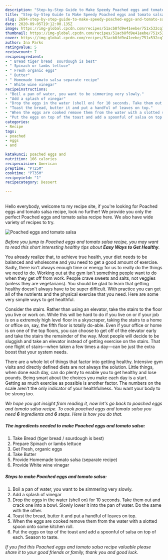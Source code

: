 ```yaml
---
description: "Step-by-Step Guide to Make Speedy Poached eggs and tomato salsa"
title: "Step-by-Step Guide to Make Speedy Poached eggs and tomato salsa"
slug: 2694-step-by-step-guide-to-make-speedy-poached-eggs-and-tomato-salsa
date: 2020-09-05T19:12:00.135Z
image: https://img-global.cpcdn.com/recipes/51acb8fd9e41eebe/751x532cq70/poached-eggs-and-tomato-salsa-recipe-main-photo.jpg
thumbnail: https://img-global.cpcdn.com/recipes/51acb8fd9e41eebe/751x532cq70/poached-eggs-and-tomato-salsa-recipe-main-photo.jpg
cover: https://img-global.cpcdn.com/recipes/51acb8fd9e41eebe/751x532cq70/poached-eggs-and-tomato-salsa-recipe-main-photo.jpg
author: Ina Parks
ratingvalue: 5
reviewcount: 7
recipeingredient:
- " Bread tiger bread  sourdough is best"
- " Spinach or lambs lettuce"
- " Fresh organic eggs"
- " Butter"
- " Homemade tomato salsa separate recipe"
- " White wine vinegar"
recipeinstructions:
- "Boil a pan of water, you want to be simmering very slowly."
- "Add a splash of vinegar"
- "Drop the eggs in the water (shell on) for 10 seconds. Take them out and crack one into a bowl. Slowly lower it into the pan of water. Do the same with the other."
- "Toast the bread, butter it and put a handful of leaves on top."
- "When the eggs are cooked remove them from the water with a slotted spoon onto some kitchen roll."
- "Put the eggs on top of the toast and add a spoonful of salsa on top of each. Season to taste."
categories:
- Recipe
tags:
- poached
- eggs
- and

katakunci: poached eggs and 
nutrition: 166 calories
recipecuisine: American
preptime: "PT25M"
cooktime: "PT35M"
recipeyield: "1"
recipecategory: Dessert

---
```

<br>
Hello everybody, welcome to my recipe site, if you're looking for Poached eggs and tomato salsa recipe, look no further! We provide you only the perfect Poached eggs and tomato salsa recipe here. We also have wide variety of recipes to try.
<br>


![Poached eggs and tomato salsa](https://img-global.cpcdn.com/recipes/51acb8fd9e41eebe/751x532cq70/poached-eggs-and-tomato-salsa-recipe-main-photo.jpg)

<i>Before you jump to Poached eggs and tomato salsa recipe, you may want to read this short interesting healthy tips about <strong>Easy Ways to Get Healthy</strong>.</i>

You already realize that, to achieve true health, your diet needs to be balanced and wholesome and you need to get a good amount of exercise. Sadly, there isn't always enough time or energy for us to really do the things we need to do. Working out at the gym isn't something people want to do when they get off from work. People crave sweets and salts, not veggies (unless they are vegetarians). You should be glad to learn that getting healthy doesn't always have to be super difficult. With practice you can get all of the nutrients and the physical exercise that you need. Here are some very simple ways to get healthful.

Consider the stairs. Rather than using an elevator, take the stairs to the floor you live or work on. While this will be hard to do if you live on or if your job is on a extremely high level floor in a skyscraper, taking the stairs to a home or office on, say, the fifth floor is totally do-able. Even if your office or home is on one of the top floors, you can choose to get off of the elevator early and take the stairs the remainder of the way. Most people will decide to be sluggish and take an elevator instead of getting exercise on the stairs. That one flight of stairs—when taken a few times a day—can be just the extra boost that your system needs. 

There are a whole lot of things that factor into getting healthy. Intensive gym visits and directly defined diets are not always the solution. Little things, when done each day, can do plenty to enable you to get healthy and lose pounds. Being smart about the choices you make each day is a start. Getting as much exercise as possible is another factor. The numbers on the scale aren't the only indicator of your healthfulness. You want your body to be strong too. 


<i>We hope you got insight from reading it, now let's go back to poached eggs and tomato salsa recipe. To cook poached eggs and tomato salsa you need <strong>6</strong> ingredients and <strong>6</strong> steps. Here is how you do that.
</i>

##### The ingredients needed to make Poached eggs and tomato salsa:

1. Take  Bread (tiger bread / sourdough is best)
1. Prepare  Spinach or lambs lettuce
1. Get  Fresh, organic eggs
1. Take  Butter
1. Provide  Homemade tomato salsa (separate recipe)
1. Provide  White wine vinegar


##### Steps to make Poached eggs and tomato salsa:

1. Boil a pan of water, you want to be simmering very slowly.
1. Add a splash of vinegar
1. Drop the eggs in the water (shell on) for 10 seconds. Take them out and crack one into a bowl. Slowly lower it into the pan of water. Do the same with the other.
1. Toast the bread, butter it and put a handful of leaves on top.
1. When the eggs are cooked remove them from the water with a slotted spoon onto some kitchen roll.
1. Put the eggs on top of the toast and add a spoonful of salsa on top of each. Season to taste.


<i>If you find this Poached eggs and tomato salsa recipe valuable please share it to your good friends or family, thank you and good luck.</i>
